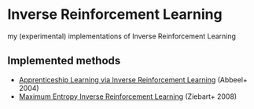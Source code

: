 # Inverse Reinforcement Learning
my (experimental) implementations of Inverse Reinforcement Learning

## Implemented methods
 - [Apprenticeship Learning via Inverse Reinforcement Learning](https://ai.stanford.edu/~ang/papers/icml04-apprentice.pdf) (Abbeel+ 2004)
 - [Maximum Entropy Inverse Reinforcement Learning](https://www.aaai.org/Papers/AAAI/AAAI08-227.pdf) (Ziebart+ 2008)
